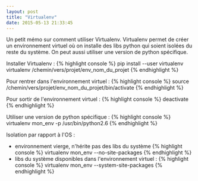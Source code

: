 ```yaml
---
layout: post
title: "Virtualenv"
date: 2015-05-13 21:33:45
---
```


Un petit mémo sur comment utiliser Virtualenv. Virtualenv permet de créer un environnement virtuel où on installe des libs python qui soient isolées du reste du système. On peut aussi utiliser une version de python spécifique.

Installer Virtualenv :
{% highlight console %}
pip install --user virtualenv
virtualenv /chemin/vers/projet/env_nom_du_projet
{% endhighlight %}

Pour rentrer dans l'environnement virtuel :
{% highlight console %}
source /chemin/vers/projet/env_nom_du_projet/bin/activate
{% endhighlight %}

Pour sortir de l'environnement virtuel :
{% highlight console %}
deactivate
{% endhighlight %}

Utiliser une version de python spécifique :
{% highlight console %}
virtualenv mon_env -p /usr/bin/python2.6
{% endhighlight %}

Isolation par rapport à l'OS :

* environnement vierge, n'hérite pas des libs du système
{% highlight console %}
virtualenv mon_env --no-site-packages
{% endhighlight %}
* libs du système disponibles dans l'environnement virtuel :
{% highlight console %}
virtualenv mon_env --system-site-packages
{% endhighlight %}
